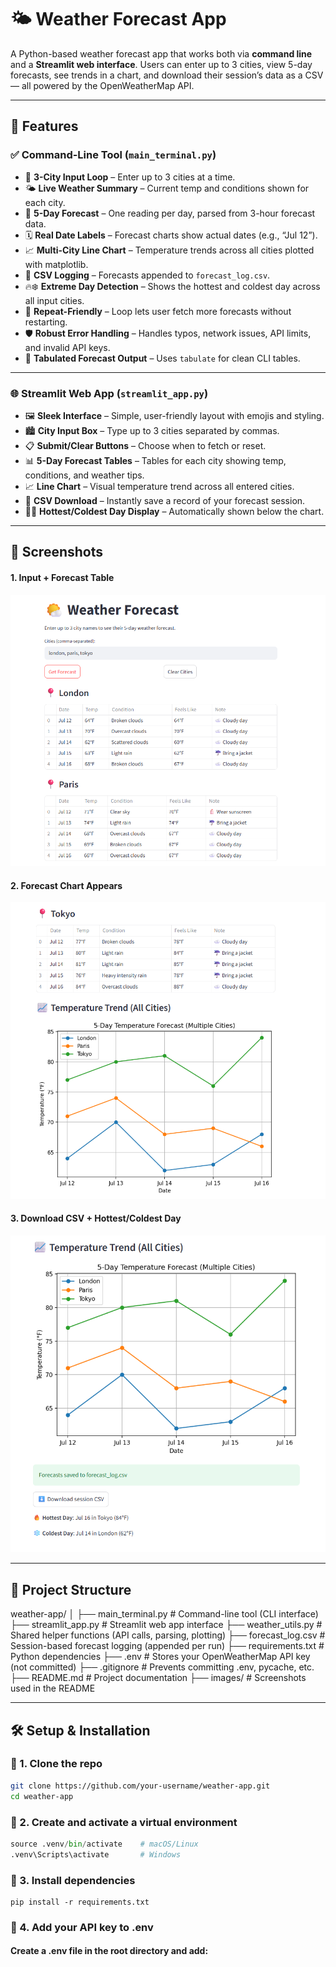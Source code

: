 # 🌤️ Weather Forecast App

A Python-based weather forecast app that works both via **command line** and a **Streamlit web interface**. Users can enter up to 3 cities, view 5-day forecasts, see trends in a chart, and download their session’s data as a CSV — all powered by the OpenWeatherMap API.

---

## 🚀 Features

### ✅ Command-Line Tool (`main_terminal.py`)

- 🔁 **3-City Input Loop** – Enter up to 3 cities at a time.
- 🌤️ **Live Weather Summary** – Current temp and conditions shown for each city.
- 📅 **5-Day Forecast** – One reading per day, parsed from 3-hour forecast data.
- 🗓️ **Real Date Labels** – Forecast charts show actual dates (e.g., “Jul 12”).
- 📈 **Multi-City Line Chart** – Temperature trends across all cities plotted with matplotlib.
- 📂 **CSV Logging** – Forecasts appended to `forecast_log.csv`.
- 🔥❄️ **Extreme Day Detection** – Shows the hottest and coldest day across all input cities.
- 🔄 **Repeat-Friendly** – Loop lets user fetch more forecasts without restarting.
- 🛡️ **Robust Error Handling** – Handles typos, network issues, API limits, and invalid API keys.
- 🧾 **Tabulated Forecast Output** – Uses `tabulate` for clean CLI tables.

---

### 🌐 Streamlit Web App (`streamlit_app.py`)

- 🖼️ **Sleek Interface** – Simple, user-friendly layout with emojis and styling.
- 🏙️ **City Input Box** – Type up to 3 cities separated by commas.
- 📋 **Submit/Clear Buttons** – Choose when to fetch or reset.
- 📊 **5-Day Forecast Tables** – Tables for each city showing temp, conditions, and weather tips.
- 📈 **Line Chart** – Visual temperature trend across all entered cities.
- 📁 **CSV Download** – Instantly save a record of your forecast session.
- 🧊🔥 **Hottest/Coldest Day Display** – Automatically shown below the chart.

---

## 📸 Screenshots

#### 1. Input + Forecast Table  
![Forecast Table](images/pic1.png)

#### 2. Forecast Chart Appears  
![Line Chart](images/pic2.png)

#### 3. Download CSV + Hottest/Coldest Day  
![Final Section](images/pic3.png)

---

## 🧠 Project Structure

weather-app/
│
├── main_terminal.py       # Command-line tool (CLI interface)
├── streamlit_app.py       # Streamlit web app interface
├── weather_utils.py       # Shared helper functions (API calls, parsing, plotting)
├── forecast_log.csv       # Session-based forecast logging (appended per run)
├── requirements.txt       # Python dependencies
├── .env                   # Stores your OpenWeatherMap API key (not committed)
├── .gitignore             # Prevents committing .env, pycache, etc.
├── README.md              # Project documentation
├── images/                # Screenshots used in the README



---

## 🛠️ Setup & Installation

### 🔹 1. Clone the repo
```bash
git clone https://github.com/your-username/weather-app.git
cd weather-app
```

### 🔹 2. Create and activate a virtual environment
```python -m venv .venv
source .venv/bin/activate    # macOS/Linux
.venv\Scripts\activate       # Windows

```

### 🔹 3. Install dependencies
```
pip install -r requirements.txt

```

### 🔹 4. Add your API key to .env
#### Create a .env file in the root directory and add:


```API_KEY=your_openweathermap_api_key

```